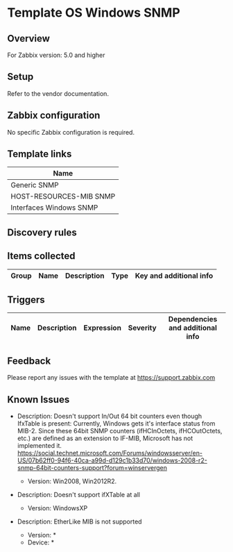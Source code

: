
# Template OS Windows SNMP

## Overview

For Zabbix version: 5.0 and higher  

## Setup

Refer to the vendor documentation.

## Zabbix configuration

No specific Zabbix configuration is required.


## Template links

|Name|
|----|
|Generic SNMP |
|HOST-RESOURCES-MIB SNMP |
|Interfaces Windows SNMP |

## Discovery rules


## Items collected

|Group|Name|Description|Type|Key and additional info|
|-----|----|-----------|----|---------------------|

## Triggers

|Name|Description|Expression|Severity|Dependencies and additional info|
|----|-----------|----|----|----|

## Feedback

Please report any issues with the template at https://support.zabbix.com

## Known Issues

- Description: Doesn't support In/Out 64 bit counters even though IfxTable is present:
Currently, Windows gets it's interface status from MIB-2. Since these 64bit SNMP counters (ifHCInOctets, ifHCOutOctets, etc.) are defined as an extension to IF-MIB, Microsoft has not implemented it.
https://social.technet.microsoft.com/Forums/windowsserver/en-US/07b62ff0-94f6-40ca-a99d-d129c1b33d70/windows-2008-r2-snmp-64bit-counters-support?forum=winservergen

  - Version: Win2008, Win2012R2.

- Description: Doesn't support ifXTable at all
  - Version: WindowsXP

- Description: EtherLike MIB is not supported
  - Version: *
  - Device: *


